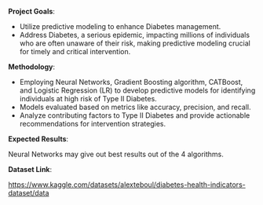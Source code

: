**Project Goals**:

* Utilize predictive modeling to enhance Diabetes management.
* Address Diabetes, a serious epidemic, impacting millions of individuals who are often unaware of their risk, making predictive modeling crucial for timely and critical intervention.

**Methodology**:

* Employing Neural Networks, Gradient Boosting algorithm, CATBoost, and Logistic Regression (LR) to develop predictive models for identifying individuals at high risk of Type II Diabetes.
* Models evaluated based on metrics like accuracy, precision, and recall.
* Analyze contributing factors to Type II Diabetes and provide actionable recommendations for intervention strategies.

**Expected Results**:

Neural Networks may give out best results out of the 4 algorithms.

**Dataset Link**:

https://www.kaggle.com/datasets/alexteboul/diabetes-health-indicators-dataset/data
